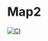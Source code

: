 # Map2

[![CI](https://github.com/polinawakeup/Map2/actions/workflows/blank.yml/badge.svg)](https://github.com/polinawakeup/Map2/actions/workflows/blank.yml)